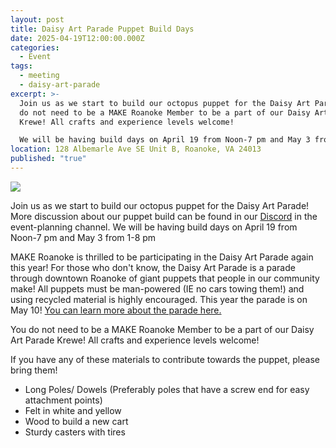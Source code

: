 ```yaml
---
layout: post
title: Daisy Art Parade Puppet Build Days
date: 2025-04-19T12:00:00.000Z
categories:
  - Event
tags:
  - meeting
  - daisy-art-parade
excerpt: >-
  Join us as we start to build our octopus puppet for the Daisy Art Parade! You
  do not need to be a MAKE Roanoke Member to be a part of our Daisy Art Parade
  Krewe! All crafts and experience levels welcome!

  We will be having build days on April 19 from Noon-7 pm and May 3 from 1-8 pm
location: 128 Albemarle Ave SE Unit B, Roanoke, VA 24013
published: "true"
---
```

![](/assets/images/calling-all-makers-make-roanoke-is-preparing-for-the-daisy-art-parade-come-help-us-plan-and-build-a-large-maker-octopus-puppet-1200-x-675-px-880-x-352-px-.png)

Join us as we start to build our octopus puppet for the Daisy Art Parade! More discussion about our puppet build can be found in our [Discord](https://mkroa.org/discord) in the event-planning channel. We will be having build days on April 19 from Noon-7 pm and May 3 from 1-8 pm

MAKE Roanoke is thrilled to be participating in the Daisy Art Parade again this year! For those who don't know, the Daisy Art Parade is a parade through downtown Roanoke of giant puppets that people in our community make! All puppets must be man-powered (IE no cars towing them!) and using recycled material is highly encouraged. This year the parade is on May 10! [You can learn more about the parade here.](https://daisyartparade.com/about/)

You do not need to be a MAKE Roanoke Member to be a part of our Daisy Art Parade Krewe! All crafts and experience levels welcome!

If you have any of these materials to contribute towards the puppet, please bring them!

* Long Poles/ Dowels (Preferably poles that have a screw end for easy attachment points)
* Felt in white and yellow
* Wood to build a new cart 
* Sturdy casters with tires

